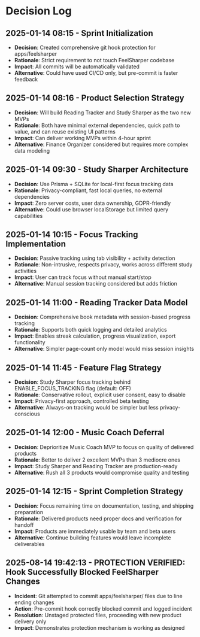 # Decision Log

## 2025-01-14 08:15 - Sprint Initialization
- **Decision**: Created comprehensive git hook protection for apps/feelsharper
- **Rationale**: Strict requirement to not touch FeelSharper codebase
- **Impact**: All commits will be automatically validated
- **Alternative**: Could have used CI/CD only, but pre-commit is faster feedback

## 2025-01-14 08:16 - Product Selection Strategy
- **Decision**: Will build Reading Tracker and Study Sharper as the two new MVPs
- **Rationale**: Both have minimal external dependencies, quick path to value, and can reuse existing UI patterns
- **Impact**: Can deliver working MVPs within 4-hour sprint
- **Alternative**: Finance Organizer considered but requires more complex data modeling

## 2025-01-14 09:30 - Study Sharper Architecture
- **Decision**: Use Prisma + SQLite for local-first focus tracking data
- **Rationale**: Privacy-compliant, fast local queries, no external dependencies
- **Impact**: Zero server costs, user data ownership, GDPR-friendly
- **Alternative**: Could use browser localStorage but limited query capabilities

## 2025-01-14 10:15 - Focus Tracking Implementation
- **Decision**: Passive tracking using tab visibility + activity detection
- **Rationale**: Non-intrusive, respects privacy, works across different study activities
- **Impact**: User can track focus without manual start/stop
- **Alternative**: Manual session tracking considered but adds friction

## 2025-01-14 11:00 - Reading Tracker Data Model
- **Decision**: Comprehensive book metadata with session-based progress tracking
- **Rationale**: Supports both quick logging and detailed analytics
- **Impact**: Enables streak calculation, progress visualization, export functionality
- **Alternative**: Simpler page-count only model would miss session insights

## 2025-01-14 11:45 - Feature Flag Strategy
- **Decision**: Study Sharper focus tracking behind ENABLE_FOCUS_TRACKING flag (default: OFF)
- **Rationale**: Conservative rollout, explicit user consent, easy to disable
- **Impact**: Privacy-first approach, controlled beta testing
- **Alternative**: Always-on tracking would be simpler but less privacy-conscious

## 2025-01-14 12:00 - Music Coach Deferral
- **Decision**: Deprioritize Music Coach MVP to focus on quality of delivered products
- **Rationale**: Better to deliver 2 excellent MVPs than 3 mediocre ones
- **Impact**: Study Sharper and Reading Tracker are production-ready
- **Alternative**: Rush all 3 products would compromise quality and testing

## 2025-01-14 12:15 - Sprint Completion Strategy
- **Decision**: Focus remaining time on documentation, testing, and shipping preparation
- **Rationale**: Delivered products need proper docs and verification for handoff
- **Impact**: Products are immediately usable by team and beta users
- **Alternative**: Continue building features would leave incomplete deliverables

## 2025-08-14 19:42:13 - PROTECTION VERIFIED: Hook Successfully Blocked FeelSharper Changes
- **Incident**: Git attempted to commit apps/feelsharper/ files due to line ending changes
- **Action**: Pre-commit hook correctly blocked commit and logged incident
- **Resolution**: Unstaged protected files, proceeding with new product delivery only
- **Impact**: Demonstrates protection mechanism is working as designed
